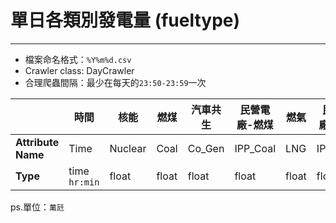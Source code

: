 # 單日各類別發電量 (fueltype)
---
* 檔案命名格式：`%Y%m%d.csv`
* Crawler class: DayCrawler
* 合理爬蟲間隔：最少在每天的`23:50-23:59`一次

||時間|核能|燃煤|汽車共生|民營電廠-燃煤|燃氣|民營電廠-燃氣|重油|輕油|水力|風力|太陽能|抽蓄發電|抽蓄負載|
|---|---|---|---|---|---|---|---|---|---|---|---|---|---|---|
|**Attribute Name**|Time|Nuclear|Coal|Co_Gen|IPP_Coal|LNG|IPP_LNG|Oil|Diesel|Hydro|Wind|Solar|Pumping_Gen|Pump_Load|
|**Type**|time     `hr:min`|float|float|float|float|float|float|float|float|float|float|float|float|float|

ps.單位：`萬瓩`
